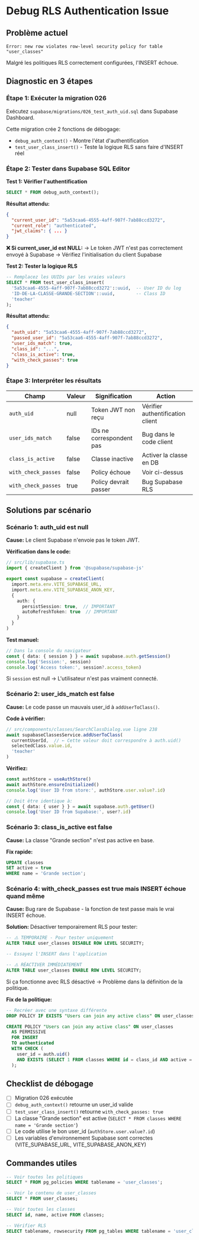 # Debug RLS Authentication Issue

## Problème actuel
```
Error: new row violates row-level security policy for table "user_classes"
```

Malgré les politiques RLS correctement configurées, l'INSERT échoue.

## Diagnostic en 3 étapes

### Étape 1: Exécuter la migration 026

Exécutez `supabase/migrations/026_test_auth_uid.sql` dans Supabase Dashboard.

Cette migration crée 2 fonctions de débogage:
- `debug_auth_context()` - Montre l'état d'authentification
- `test_user_class_insert()` - Teste la logique RLS sans faire d'INSERT réel

### Étape 2: Tester dans Supabase SQL Editor

**Test 1: Vérifier l'authentification**
```sql
SELECT * FROM debug_auth_context();
```

**Résultat attendu:**
```json
{
  "current_user_id": "5a53caa6-4555-4aff-907f-7ab88ccd3272",
  "current_role": "authenticated",
  "jwt_claims": { ... }
}
```

**❌ Si current_user_id est NULL:**
→ Le token JWT n'est pas correctement envoyé à Supabase
→ Vérifiez l'initialisation du client Supabase

**Test 2: Tester la logique RLS**
```sql
-- Remplacez les UUIDs par les vraies valeurs
SELECT * FROM test_user_class_insert(
  '5a53caa6-4555-4aff-907f-7ab88ccd3272'::uuid,  -- User ID du log
  'ID-DE-LA-CLASSE-GRANDE-SECTION'::uuid,        -- Class ID
  'teacher'
);
```

**Résultat attendu:**
```json
{
  "auth_uid": "5a53caa6-4555-4aff-907f-7ab88ccd3272",
  "passed_user_id": "5a53caa6-4555-4aff-907f-7ab88ccd3272",
  "user_ids_match": true,
  "class_id": "...",
  "class_is_active": true,
  "with_check_passes": true
}
```

### Étape 3: Interpréter les résultats

| Champ | Valeur | Signification | Action |
|-------|--------|---------------|--------|
| `auth_uid` | null | Token JWT non reçu | Vérifier authentification client |
| `user_ids_match` | false | IDs ne correspondent pas | Bug dans le code client |
| `class_is_active` | false | Classe inactive | Activer la classe en DB |
| `with_check_passes` | false | Policy échoue | Voir ci-dessus |
| `with_check_passes` | true | Policy devrait passer | Bug Supabase RLS |

## Solutions par scénario

### Scénario 1: auth_uid est null
**Cause:** Le client Supabase n'envoie pas le token JWT.

**Vérification dans le code:**
```typescript
// src/lib/supabase.ts
import { createClient } from '@supabase/supabase-js'

export const supabase = createClient(
  import.meta.env.VITE_SUPABASE_URL,
  import.meta.env.VITE_SUPABASE_ANON_KEY,
  {
    auth: {
      persistSession: true,  // IMPORTANT
      autoRefreshToken: true  // IMPORTANT
    }
  }
)
```

**Test manuel:**
```typescript
// Dans la console du navigateur
const { data: { session } } = await supabase.auth.getSession()
console.log('Session:', session)
console.log('Access token:', session?.access_token)
```

Si `session` est null → L'utilisateur n'est pas vraiment connecté.

### Scénario 2: user_ids_match est false
**Cause:** Le code passe un mauvais user_id à `addUserToClass()`.

**Code à vérifier:**
```typescript
// src/components/classes/SearchClassDialog.vue ligne 238
await supabaseClassesService.addUserToClass(
  currentUserId,  // ← Cette valeur doit correspondre à auth.uid()
  selectedClass.value.id,
  'teacher'
)
```

**Vérifiez:**
```typescript
const authStore = useAuthStore()
await authStore.ensureInitialized()
console.log('User ID from store:', authStore.user.value?.id)

// Doit être identique à:
const { data: { user } } = await supabase.auth.getUser()
console.log('User ID from Supabase:', user?.id)
```

### Scénario 3: class_is_active est false
**Cause:** La classe "Grande section" n'est pas active en base.

**Fix rapide:**
```sql
UPDATE classes
SET active = true
WHERE name = 'Grande section';
```

### Scénario 4: with_check_passes est true mais INSERT échoue quand même
**Cause:** Bug rare de Supabase - la fonction de test passe mais le vrai INSERT échoue.

**Solution:** Désactiver temporairement RLS pour tester:
```sql
-- ⚠️ TEMPORAIRE - Pour tester uniquement
ALTER TABLE user_classes DISABLE ROW LEVEL SECURITY;

-- Essayez l'INSERT dans l'application

-- ⚠️ RÉACTIVER IMMÉDIATEMENT
ALTER TABLE user_classes ENABLE ROW LEVEL SECURITY;
```

Si ça fonctionne avec RLS désactivé → Problème dans la définition de la politique.

**Fix de la politique:**
```sql
-- Recréer avec une syntaxe différente
DROP POLICY IF EXISTS "Users can join any active class" ON user_classes;

CREATE POLICY "Users can join any active class" ON user_classes
  AS PERMISSIVE
  FOR INSERT
  TO authenticated
  WITH CHECK (
    user_id = auth.uid()
    AND EXISTS (SELECT 1 FROM classes WHERE id = class_id AND active = true)
  );
```

## Checklist de débogage

- [ ] Migration 026 exécutée
- [ ] `debug_auth_context()` retourne un user_id valide
- [ ] `test_user_class_insert()` retourne `with_check_passes: true`
- [ ] La classe "Grande section" est active (`SELECT * FROM classes WHERE name = 'Grande section'`)
- [ ] Le code utilise le bon user_id (`authStore.user.value?.id`)
- [ ] Les variables d'environnement Supabase sont correctes (VITE_SUPABASE_URL, VITE_SUPABASE_ANON_KEY)

## Commandes utiles

```sql
-- Voir toutes les politiques
SELECT * FROM pg_policies WHERE tablename = 'user_classes';

-- Voir le contenu de user_classes
SELECT * FROM user_classes;

-- Voir toutes les classes
SELECT id, name, active FROM classes;

-- Vérifier RLS
SELECT tablename, rowsecurity FROM pg_tables WHERE tablename = 'user_classes';
```
